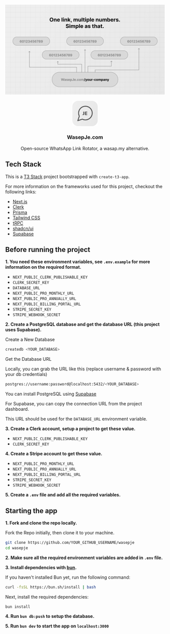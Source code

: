 <div align="center">

<a href="https://github.com/afrieirham/wasepje">
  <img src="./public/og.png" alt="poster">
</a>
<br/>
<br/>
<img src="./public/logo.png" alt="logo" width="80px"/>
<h3 align="center">WasepJe.com</h3>

Open-source WhatsApp Link Rotator, a wasap.my alternative.

</div>

## Tech Stack

This is a [T3 Stack](https://create.t3.gg/) project bootstrapped with `create-t3-app`.

For more information on the frameworks used for this project, checkout the following links:

- [Next.js](https://nextjs.org)
- [Clerk](https://clerk.com)
- [Prisma](https://prisma.io)
- [Tailwind CSS](https://tailwindcss.com)
- [tRPC](https://trpc.io)
- [shadcn/ui](https://ui.shadcn.com)
- [Supabase](https://supabase.com)

## Before running the project

**1. You need these environment variables, see `.env.example` for more information on the required format.**

- `NEXT_PUBLIC_CLERK_PUBLISHABLE_KEY`
- `CLERK_SECRET_KEY`
- `DATABASE_URL`
- `NEXT_PUBLIC_PRO_MONTHLY_URL`
- `NEXT_PUBLIC_PRO_ANNUALLY_URL`
- `NEXT_PUBLIC_BILLING_PORTAL_URL`
- `STRIPE_SECRET_KEY`
- `STRIPE_WEBHOOK_SECRET`

**2. Create a PostgreSQL database and get the database URL (this project uses Supabase).**

Create a New Database

```bash
createdb <YOUR_DATABASE>
```

Get the Database URL

Locally, you can grab the URL like this (replace username & password with your db credentials)

```bash
postgres://username:password@localhost:5432/<YOUR_DATABASE>
```

You can install PostgreSQL using [Supabase](https://supabase.com)

For Supabase, you can copy the connection URL from the project dashboard.

This URL should be used for the `DATABASE_URL` environment variable.

**3. Create a Clerk account, setup a project to get these value.**

- `NEXT_PUBLIC_CLERK_PUBLISHABLE_KEY`
- `CLERK_SECRET_KEY`

**4. Create a Stripe account to get these value.**

- `NEXT_PUBLIC_PRO_MONTHLY_URL`
- `NEXT_PUBLIC_PRO_ANNUALLY_URL`
- `NEXT_PUBLIC_BILLING_PORTAL_URL`
- `STRIPE_SECRET_KEY`
- `STRIPE_WEBHOOK_SECRET`

**5. Create a `.env` file and add all the required variables.**

## Starting the app

**1. Fork and clone the repo locally.**

Fork the Repo initially, then clone it to your machine.

```bash
git clone https://github.com/YOUR_GITHUB_USERNAME/wasepje
cd wasepje
```

**2. Make sure all the required environment variables are added in `.env` file.**

**3. Install dependencies with [bun](https://bun.sh).**

If you haven't installed Bun yet, run the following command:

```bash
curl -fsSL https://bun.sh/install | bash
```

Next, install the required dependencies:

```bash
bun install
```

**4. Run `bun db:push` to setup the database.**

**5. Run `bun dev` to start the app on `localhost:3000`**
